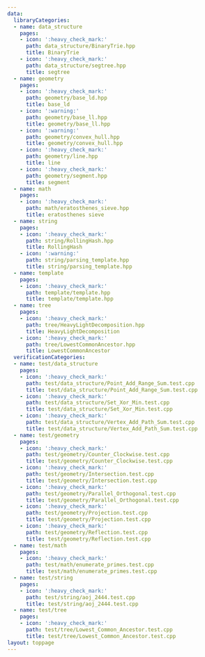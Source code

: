 ```yaml
---
data:
  libraryCategories:
  - name: data_structure
    pages:
    - icon: ':heavy_check_mark:'
      path: data_structure/BinaryTrie.hpp
      title: BinaryTrie
    - icon: ':heavy_check_mark:'
      path: data_structure/segtree.hpp
      title: segtree
  - name: geometry
    pages:
    - icon: ':heavy_check_mark:'
      path: geometry/base_ld.hpp
      title: base_ld
    - icon: ':warning:'
      path: geometry/base_ll.hpp
      title: geometry/base_ll.hpp
    - icon: ':warning:'
      path: geometry/convex_hull.hpp
      title: geometry/convex_hull.hpp
    - icon: ':heavy_check_mark:'
      path: geometry/line.hpp
      title: line
    - icon: ':heavy_check_mark:'
      path: geometry/segment.hpp
      title: segment
  - name: math
    pages:
    - icon: ':heavy_check_mark:'
      path: math/eratosthenes_sieve.hpp
      title: eratosthenes sieve
  - name: string
    pages:
    - icon: ':heavy_check_mark:'
      path: string/RollingHash.hpp
      title: RollingHash
    - icon: ':warning:'
      path: string/parsing_template.hpp
      title: string/parsing_template.hpp
  - name: template
    pages:
    - icon: ':heavy_check_mark:'
      path: template/template.hpp
      title: template/template.hpp
  - name: tree
    pages:
    - icon: ':heavy_check_mark:'
      path: tree/HeavyLightDecomposition.hpp
      title: HeavyLightDecomposition
    - icon: ':heavy_check_mark:'
      path: tree/LowestCommonAncestor.hpp
      title: LowestCommonAncestor
  verificationCategories:
  - name: test/data_structure
    pages:
    - icon: ':heavy_check_mark:'
      path: test/data_structure/Point_Add_Range_Sum.test.cpp
      title: test/data_structure/Point_Add_Range_Sum.test.cpp
    - icon: ':heavy_check_mark:'
      path: test/data_structure/Set_Xor_Min.test.cpp
      title: test/data_structure/Set_Xor_Min.test.cpp
    - icon: ':heavy_check_mark:'
      path: test/data_structure/Vertex_Add_Path_Sum.test.cpp
      title: test/data_structure/Vertex_Add_Path_Sum.test.cpp
  - name: test/geometry
    pages:
    - icon: ':heavy_check_mark:'
      path: test/geometry/Counter_Clockwise.test.cpp
      title: test/geometry/Counter_Clockwise.test.cpp
    - icon: ':heavy_check_mark:'
      path: test/geometry/Intersection.test.cpp
      title: test/geometry/Intersection.test.cpp
    - icon: ':heavy_check_mark:'
      path: test/geometry/Parallel_Orthogonal.test.cpp
      title: test/geometry/Parallel_Orthogonal.test.cpp
    - icon: ':heavy_check_mark:'
      path: test/geometry/Projection.test.cpp
      title: test/geometry/Projection.test.cpp
    - icon: ':heavy_check_mark:'
      path: test/geometry/Reflection.test.cpp
      title: test/geometry/Reflection.test.cpp
  - name: test/math
    pages:
    - icon: ':heavy_check_mark:'
      path: test/math/enumerate_primes.test.cpp
      title: test/math/enumerate_primes.test.cpp
  - name: test/string
    pages:
    - icon: ':heavy_check_mark:'
      path: test/string/aoj_2444.test.cpp
      title: test/string/aoj_2444.test.cpp
  - name: test/tree
    pages:
    - icon: ':heavy_check_mark:'
      path: test/tree/Lowest_Common_Ancestor.test.cpp
      title: test/tree/Lowest_Common_Ancestor.test.cpp
layout: toppage
---
```

